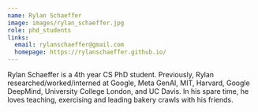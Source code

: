 ```yaml
---
name: Rylan Schaeffer
image: images/rylan_schaeffer.jpg
role: phd_students
links:
  email: rylanschaeffer@gmail.com
  homepage: https://rylanschaeffer.github.io/
---
```


Rylan Schaeffer is a 4th year CS PhD student. Previously, Rylan researched/worked/interned at Google, Meta GenAI, MIT, Harvard, Google DeepMind, University College London, and UC Davis. In his spare time, he loves teaching, exercising and leading bakery crawls with his friends.
